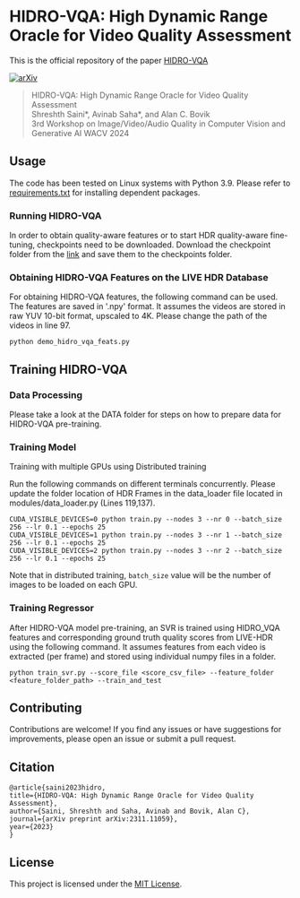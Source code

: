 # HIDRO-VQA: High Dynamic Range Oracle for Video Quality Assessment

This is the official repository of the paper [HIDRO-VQA](https://arxiv.org/abs/2311.11059)

[![arXiv](https://img.shields.io/badge/arXiv-2311.11059-b31b1b.svg)](https://arxiv.org/abs/2311.11059)

> HIDRO-VQA: High Dynamic Range Oracle for Video Quality Assessment  
> Shreshth Saini*, Avinab Saha*, and Alan C. Bovik  
> 3rd Workshop on Image/Video/Audio Quality in Computer Vision and Generative AI
> WACV 2024




## Usage
The code has been tested on Linux systems with Python 3.9. Please refer to [requirements.txt](requirements.txt) for installing dependent packages.

### Running HIDRO-VQA
In order to obtain quality-aware features or to start HDR quality-aware fine-tuning, checkpoints need to be downloaded.  Download the checkpoint folder from the [link](https://drive.google.com/drive/folders/1wuakzvupOxwVv9Sa3Ta0IKjkSBPqG8MG?usp=sharing) and save them to the checkpoints folder.


### Obtaining HIDRO-VQA Features on the LIVE HDR Database
For obtaining HIDRO-VQA features, the following command can be used. The features are saved in '.npy' format. It assumes the videos are stored in raw YUV 10-bit format, upscaled to 4K. Please change the path of the videos in line 97.
```
python demo_hidro_vqa_feats.py
```

## Training HIDRO-VQA
### Data Processing 

Please take a look at the DATA folder for steps on how to prepare data for HIDRO-VQA pre-training. 


### Training Model

Training with multiple GPUs using Distributed training

Run the following commands on different terminals concurrently. Please update the folder location of HDR Frames in the data_loader file located in modules/data_loader.py (Lines 119,137).
```
CUDA_VISIBLE_DEVICES=0 python train.py --nodes 3 --nr 0 --batch_size 256 --lr 0.1 --epochs 25
CUDA_VISIBLE_DEVICES=1 python train.py --nodes 3 --nr 1 --batch_size 256 --lr 0.1 --epochs 25
CUDA_VISIBLE_DEVICES=2 python train.py --nodes 3 --nr 2 --batch_size 256 --lr 0.1 --epochs 25

```
Note that in distributed training, ```batch_size``` value will be the number of images to be loaded on each GPU. 

### Training Regressor
After HIDRO-VQA model pre-training, an SVR is trained using HIDRO_VQA features and corresponding ground truth quality scores from LIVE-HDR using the following command. It assumes features from each video is extracted (per frame) and stored using individual numpy files in a folder. 

```
python train_svr.py --score_file <score_csv_file> --feature_folder <feature_folder_path> --train_and_test
```

## Contributing

Contributions are welcome! If you find any issues or have suggestions for improvements, please open an issue or submit a pull request.

## Citation 
    @article{saini2023hidro,
    title={HIDRO-VQA: High Dynamic Range Oracle for Video Quality Assessment},
    author={Saini, Shreshth and Saha, Avinab and Bovik, Alan C},
    journal={arXiv preprint arXiv:2311.11059},
    year={2023}
    }


## License

This project is licensed under the [MIT License](LICENSE).
